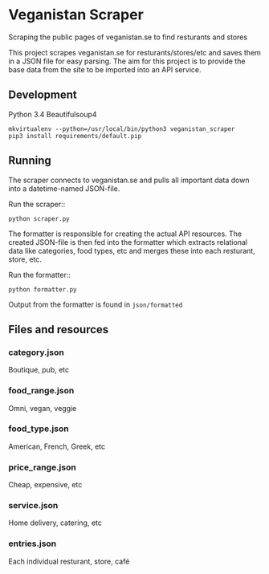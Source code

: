 # Veganistan Scraper


Scraping the public pages of veganistan.se to find resturants and stores

This project scrapes veganistan.se for resturants/stores/etc and saves them
in a JSON file for easy parsing. The aim for this project is to provide the
base data from the site to be imported into an API service.


## Development

Python 3.4
Beautifulsoup4

    mkvirtualenv --python=/usr/local/bin/python3 veganistan_scraper
    pip3 install requirements/default.pip



## Running

The scraper connects to veganistan.se and pulls all important data down into a
datetime-named JSON-file.

Run the scraper::

    python scraper.py


The formatter is responsible for creating the actual API resources.
The created JSON-file is then fed into the formatter which extracts relational
data like categories, food types, etc and merges these into each resturant, store, etc.

Run the formatter::

    python formatter.py


Output from the formatter is found in ``json/formatted``


## Files and resources

### category.json
Boutique, pub, etc


### food_range.json
Omni, vegan, veggie


### food_type.json
American, French, Greek, etc


### price_range.json
Cheap, expensive, etc


### service.json
Home delivery, catering, etc


### entries.json
Each individual resturant, store, café
